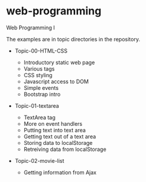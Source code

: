 # web-programming
Web Programming I

The examples are in topic directories in the repository. 

- Topic-00-HTML-CSS
    - Introductory static web page
    - Various tags
    - CSS styling
    - Javascript access to DOM
    - Simple events
    - Bootstrap intro

- Topic-01-textarea
    - TextArea tag
    - More on event handlers 
    - Putting text into text area
    - Getting text out of a text area 
    - Storing data to localStorage
    - Retreiving data from localStorage

- Topic-02-movie-list
    - Getting information from Ajax
    